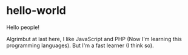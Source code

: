 # hello-world
Hello people!

Algrimbut at last here, I like JavaScript and PHP (Now I'm learning this programming languages).
But I'm a fast learner (I think so).
